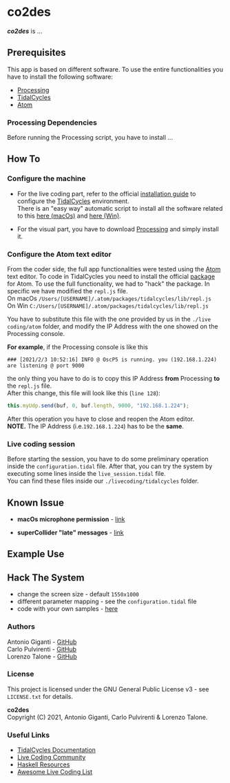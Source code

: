 # **co2des**

**_co2des_** is ...

## **Prerequisites**
This app is based on different software. To use the entire functionalities you have to install the following software:
+ [Processing](https://processing.org/)
+ [TidalCycles](https://tidalcycles.org/Welcome)
+ [Atom](https://atom.io/)

### Processing Dependencies
Before running the Processing script, you have to install ...


## **How To**
### Configure the machine
+ For the live coding part, refer to the official [installation guide](https://tidalcycles.org/Installation) to configure the [TidalCycles](https://tidalcycles.org/Welcome) environment. \
There is an "easy way" automatic script to install all the software related to this [here (macOs)](https://tidalcycles.org/MacOS_automated_installation) and [here (Win)](https://tidalcycles.org/Windows_choco_install).

+ For the visual part, you have to download [Processing](https://processing.org/download/) and simply install it.

### Configure the Atom text editor
From the coder side, the full app functionalities were tested using the [Atom](https://atom.io/) text editor.
To code in TidalCycles you need to install the official [package](https://atom.io/packages/tidalcycles) for Atom.
To use the full functionality, we had to "hack" the package.
In specific we have modified the `repl.js` file. \
On macOs `/Users/[USERNAME]/.atom/packages/tidalcycles/lib/repl.js` \
On Win `C:/Users/[USERNAME]/.atom/packages/tidalcycles/lib/repl.js`

You have to substitute this file with the one provided by us in the `./live coding/atom` folder, and modify the IP Address with the one showed on the Processing console.

**For example**, if the Processing console is like this
``` shell
### [2021/2/3 10:52:16] INFO @ OscP5 is running. you (192.168.1.224) are listening @ port 9000
```
the only thing you have to do is to copy this IP Address **from** Processing **to** the `repl.js` file. \
After this change, this file will look like this (`line 128`):
```javascript
this.myUdp.send(buf, 0, buf.length, 9000, "192.168.1.224");
```
After this operation you have to close and reopen the Atom editor. \
**NOTE.** The IP Address (i.e.`192.168.1.224`) has to be the **same**.

### Live coding session
Before starting the session, you have to do some preliminary operation inside the `configuration.tidal` file. After that, you can try the system by executing some lines inside the `live_session.tidal` file. \
You can find these files inside our `./livecoding/tidalcycles` folder.


## Known Issue
+ **macOs microphone permission** - [link](https://github.com/processing/processing-sound/issues/51#issuecomment-622929461)

+ **superCollider "late" messages** - [link](https://github.com/musikinformatik/SuperDirt/blob/develop/superdirt_startup.scd)


## Example Use


## Hack The System
+ change the screen size - default `1550x1000`
+ different parameter mapping - see the `configuration.tidal` file
+ code with your own samples - [here](https://tidalcycles.org/Custom_Samples)


### Authors
Antonio Giganti - [GitHub](https://github.com/antonelse) \
Carlo Pulvirenti - [GitHub](https://github.com/LoreTalone) \
Lorenzo Talone - [GitHub](https://github.com/carlopulv)

### License
This project is licensed under the GNU General Public License v3 - see `LICENSE.txt` for details.

**co2des** \
Copyright (C) 2021, Antonio Giganti, Carlo Pulvirenti & Lorenzo Talone.

### Useful Links

+ [TidalCycles Documentation](https://tidalcycles.org/Userbase)
+ [Live Coding Community](https://toplap.org/)
+ [Haskell Resources](https://tidalcycles.org/Haskell_resources)
+ [Awesome Live Coding List](https://github.com/toplap/awesome-livecoding/blob/master/README.md)

